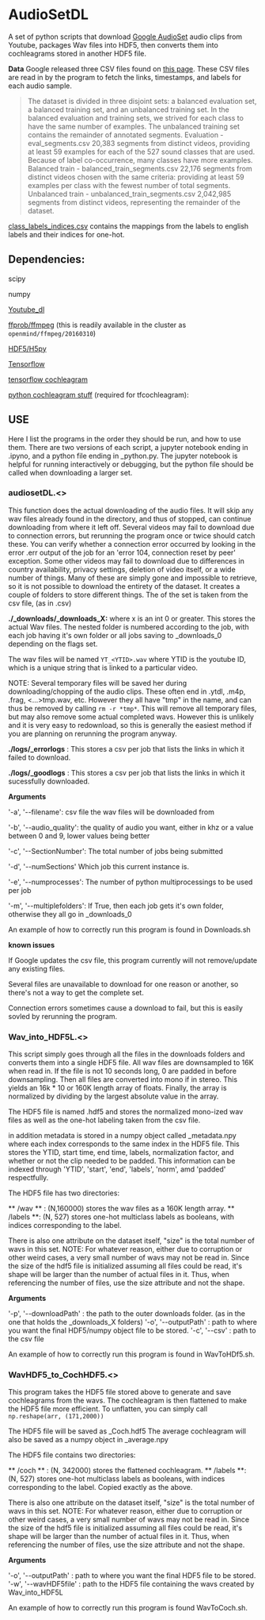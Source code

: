# AudioSetDL
A set of python scripts that download [Google AudioSet](https://research.google.com/audioset/index.html) audio clips from Youtube, packages Wav files into HDF5, then converts them into cochleagrams stored in another HDF5 file.

**Data**
Google released three CSV files found on [this page](https://research.google.com/audioset/download.html). These CSV files are read in by the program to fetch the links, timestamps, and labels for each audio sample.

>The dataset is divided in three disjoint sets: a balanced evaluation set, a balanced training set, and an unbalanced training set. In the balanced evaluation and training sets, we strived for each class to have the same number of examples. The unbalanced training set contains the remainder of annotated segments.
Evaluation - eval_segments.csv
20,383 segments from distinct videos, providing at least 59 examples for each of the 527 sound classes that are used. Because of label co-occurrence, many classes have more examples.
Balanced train - balanced_train_segments.csv
22,176 segments from distinct videos chosen with the same criteria: providing at least 59 examples per class with the fewest number of total segments.
Unbalanced train - unbalanced_train_segments.csv
2,042,985 segments from distinct videos, representing the remainder of the dataset.

[class_labels_indices.csv](http://storage.googleapis.com/us_audioset/youtube_corpus/v1/csv/class_labels_indices.csv) contains the mappings from the labels to english labels and their indices for one-hot.


## Dependencies:

scipy

numpy

[Youtube_dl](https://github.com/rg3/youtube-dl/blob/master/README.md#readme)

[ffprob/ffmpeg](https://ffmpeg.org/ffprobe.html) (this is readily available in the cluster as `openmind/ffmpeg/20160310`)

[HDF5/H5py](http://www.h5py.org/)

[Tensorflow](https://www.tensorflow.org/)

[tensorflow cochleagram](https://github.mit.edu/jfeather/tfcochleagram)

[python cochleagram stuff](https://github.mit.edu/raygon/py-cochleagram) (required for tfcochleagram):




## USE

Here I list the programs in the order they should be run, and how to use them.
There are two versions of each script, a jupyter notebook ending in <name>.ipyno, and a python file ending in <name>_python.py. The jupyter notebook is helpful for running interactively or debugging, but the python file should be called when downloading a larger set.

### audiosetDL.<>

This function does the actual downloading of the audio files. It will skip any wav files already found in the directory, and thus of stopped, can continue downloading from where it left off. Several videos may fail to download due to connection errors, but rerunning the program once or twice should catch these. You can verify whether a connection error occurred by looking in the error .err output of the job for an 'error 104, connection reset by peer' exception. Some other videos may fail to download due to differences in country availability, privacy settings, deletion of video itself, or a wide number of things. Many of these are simply gone and impossible to retrieve, so it is not possible to download the entirety of the dataset.
It creates a couple of folders to store different things. The <name> of the set is taken from the csv file, (as in <name>.csv)

**./<name>_downloads/<name>_downloads_X:** where x is an int 0 or greater. This stores the actual Wav files. The nested folder is numbered according to the job, with each job having it's own folder or all jobs saving to <name>_downloads_0 depending on the flags set.

The wav files will be named `YT_<YTID>.wav` where YTID is the youtube ID, which is a unique string that is linked to a particular video. 

NOTE: Several temporary files will be saved her during downloading/chopping of the audio clips. These often end in .ytdl, .m4p, .frag, <...>tmp.wav, etc. However they all have "tmp" in the name, and can thus be removed by calling `rm -r *tmp*`. This will remove all temporary files, but may also remove some actual completed wavs. However this is unlikely and it is very easy to redownload, so this is generally the easiest method if you are planning on rerunning the program anyway.

**./logs/<name>_errorlogs** : This stores a csv per job that lists the links in which it failed to download.

**./logs/<name>_goodlogs** : This stores a csv per job that lists the links in which it sucessfully downloaded.


**Arguments**

'-a', '--filename': csv file the wav files will be downloaded from

'-b', '--audio_quality': the quality of audio you want, either in khz or a value between 0 and 9, lower values being better

'-c', '--SectionNumber': The total number of jobs being submitted

'-d', '--numSections' Which job this current instance is.

'-e', '--numprocesses': The number of python multiprocessings to be used per job

'-m', '--multiplefolders': If True, then each job gets it's own folder, otherwise they all go in <name>_downloads_0

An example of how to correctly run this program is found in Downloads.sh


**known issues**

If Google updates the csv file, this program currently will not remove/update any existing files.

Several files are unavailable to download for one reason or another, so there's not a way to get the complete set. 

Connection errors sometimes cause a download to fail, but this is easily sovled by rerunning the program. 


### Wav_into_HDF5L.<>

This script simply goes through all the files in the downloads folders and converts them into a single HDF5 file. All wav files are downsampled to 16K when read in. If the file is not 10 seconds long, 0 are padded in before downsampling. Then all files are converted into mono if in stereo. This yields an 16k * 10 or 160K length array of floats. Finally, the array is normalized by dividing by the largest absolute value in the array. 

The HDF5 file is named <name>.hdf5 and stores the normalized mono-ized wav files as well as the one-hot labeling taken from the csv file.

in addition metadata is stored in a numpy object called <name>_metadata.npy where each index corresponds to the same index in the HDF5 file. This stores the YTID, start time, end time, labels, normalization factor, and whether or not the clip needed to be padded. This information can be indexed through 'YTID', 'start', 'end', 'labels', 'norm', amd 'padded' respectfully.

The HDF5 file has two directories:

** /wav ** : (N,160000) stores the wav files as a 160K length array.
** /labels **: (N, 527) stores one-hot multiclass labels as booleans, with indices corresponding to the label.

There is also one attribute on the dataset itself, "size" is the total number of wavs in this set.
NOTE: For whatever reason, either due to corruption or other weird cases, a very small number of wavs may not be read in. Since the size of the hdf5 file is initialized assuming all files could be read, it's shape will be larger than the number of actual files in it. Thus, when referencing the number of files, use the size attribute and not the shape.

**Arguments**

'-p', '--downloadPath' : the path to the outer downloads folder. (as in the one that holds the <name>_downloads_X folders)
'-o', '--outputPath' : path to where you want the final HDF5/numpy object file to be stored.
'-c', '--csv' : path to the csv file

An example of how to correctly run this program is found in WavToHDf5.sh.

### WavHDF5_to_CochHDF5.<>
This program takes the HDF5 file stored above to generate and save cochleagrams from the wavs. The cochleagram is then flattened to make the HDF5 file more efficient. To unflatten, you can simply call `np.reshape(arr, (171,2000))`

The HDF5 file will be saved as <name>_Coch.hdf5
The average cochleagram will also be saved as a numpy object in <name>_average.npy

The HDF5 file contains two directories:

** /coch ** : (N, 342000) stores the flattened cochleagram.
** /labels **: (N, 527) stores one-hot multiclass labels as booleans, with indices corresponding to the label. Copied exactly as the above.

There is also one attribute on the dataset itself, "size" is the total number of wavs in this set.
NOTE: For whatever reason, either due to corruption or other weird cases, a very small number of wavs may not be read in. Since the size of the hdf5 file is initialized assuming all files could be read, it's shape will be larger than the number of actual files in it. Thus, when referencing the number of files, use the size attribute and not the shape.


**Arguments**

'-o', '--outputPath' : path to where you want the final HDF5 file to be stored.
'-w', '--wavHDF5file' : path to the HDF5 file containing the wavs created by Wav_into_HDF5L


An example of how to correctly run this program is found WavToCoch.sh.
